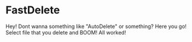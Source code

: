 # FastDelete
Hey! Dont wanna something like "AutoDelete" or something? Here you go! Select file that you delete and BOOM! All worked!
